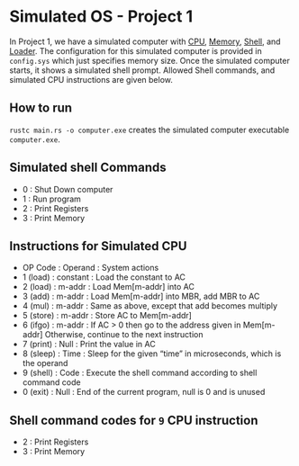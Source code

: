 # Simulated OS - Project 1

In Project 1, we have a simulated computer with [CPU](./cpu.rs), [Memory](./memory.rs), [Shell](./shell.rs), and [Loader](./load.rs).
The configuration for this simulated computer is provided in `config.sys` which just specifies memory size. Once the simulated computer starts, it shows a simulated shell prompt. Allowed Shell commands, and simulated CPU instructions are given below.

## How to run

`rustc main.rs -o computer.exe` creates the simulated computer executable `computer.exe`.

## Simulated shell Commands

- 0 : Shut Down computer
- 1 : Run program
- 2 : Print Registers
- 3 : Print Memory

## Instructions for Simulated CPU

- OP Code   : Operand   : System actions
- 1 (load)  : constant  : Load the constant to AC
- 2 (load)  : m-addr    : Load Mem[m-addr] into AC
- 3 (add)   : m-addr    : Load Mem[m-addr] into MBR, add MBR to AC
- 4 (mul)   : m-addr    : Same as above, except that add becomes multiply
- 5 (store) : m-addr    : Store AC to Mem[m-addr]
- 6 (ifgo)  : m-addr    : If AC > 0 then go to the address given in Mem[m-addr] Otherwise, continue to the next instruction
- 7 (print) : Null      : Print the value in AC
- 8 (sleep) : Time      : Sleep for the given “time” in microseconds, which is the operand
- 9 (shell) : Code      : Execute the shell command according to shell command code
- 0 (exit)  : Null      : End of the current program, null is 0 and is unused

## Shell command codes for `9` CPU instruction

- 2 : Print Registers
- 3 : Print Memory
